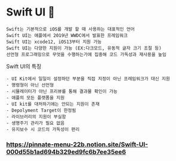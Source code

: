 
# Swift UI 🍊

```
Swift는 기본적으로 iOS를 개발 할 때 사용하는 대표적인 언어
Swift UI는 애플에서 2019년 WWDC에서 발표한 프레임워크
Swift UI는 xcode12, iOS13부터 지원 가능
Swift UI는 다양한 지원이 가능 (EX:다크모드, 유동적 글자 크기 조절 등)
선언형 프로그래밍으로 무엇을 수행하는가에 집중해 코드 가독성과 재사용을 높임
```

Swift UI의 특징

```
- UI Kit에서 일일이 설정하던 부분을 직접 지정이 아닌 프레임워크가 대신 지원
- 명령형이 아닌 선언형
- 시뮬레이터가 아닌 프리뷰를 통해 결과물 확인이 가능
- 애플의 모든 플랫폼을 지원
- UI kit를 대처하기에는 안되는 지원이 존재
- Depolyment Target이 한정됨
- 라이브러리의 지원이 부실함
- 생명주기 관리가 필요 없음
- 유지보수 시 코드의 가독성이 편리
```

### https://pinnate-menu-22b.notion.site/Swift-UI-000d55b1ad694b329ed9fc6b7ee35ee6
